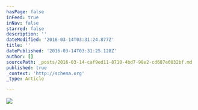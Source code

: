 ```yaml
---
hasPage: false
inFeed: true
inNav: false
starred: false
description: ''
dateModified: '2016-03-14T03:31:24.877Z'
title: ''
datePublished: '2016-03-14T03:31:25.128Z'
author: []
sourcePath: _posts/2016-03-14-caf9ed11-8710-4bd7-98e2-cd687e6032bf.md
published: true
_context: 'http://schema.org'
_type: Article

---
```

![](https://the-grid-user-content.s3-us-west-2.amazonaws.com/9da7638e-e53b-40bb-8d54-757d80252586.jpg)